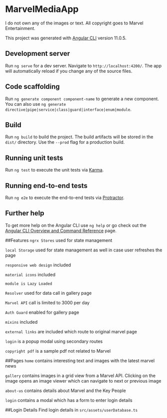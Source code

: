 # MarvelMediaApp
I do not own any of the images or text. All copyright goes to Marvel Entertainment.

This project was generated with [Angular CLI](https://github.com/angular/angular-cli) version 11.0.5.

## Development server

Run `ng serve` for a dev server. Navigate to `http://localhost:4200/`. The app will automatically reload if you change any of the source files.

## Code scaffolding

Run `ng generate component component-name` to generate a new component. You can also use `ng generate directive|pipe|service|class|guard|interface|enum|module`.

## Build

Run `ng build` to build the project. The build artifacts will be stored in the `dist/` directory. Use the `--prod` flag for a production build.

## Running unit tests

Run `ng test` to execute the unit tests via [Karma](https://karma-runner.github.io).

## Running end-to-end tests

Run `ng e2e` to execute the end-to-end tests via [Protractor](http://www.protractortest.org/).

## Further help

To get more help on the Angular CLI use `ng help` or go check out the [Angular CLI Overview and Command Reference](https://angular.io/cli) page.

##Features
`ngrx Stores` used for state management

`local Storage` used for state management as well in case user refreshes the page

`responsive web design` included

`material icons` included

`module is Lazy Loaded`

`Resolver` used for data call in gallery page

`Marvel API` call is limited to 3000 per day

`Auth Guard` enabled for gallery page

`mixins` included

`external links` are included which route to original marvel page

`login` is a popup modal using secondary routes

`copyright pdf` is a sample pdf not related to Marvel

##Pages
`home` contains interesting text and images with the latest marvel news

`gallery` contains images in a grid view from a Marvel API. Clicking on the image opens an image viewer which can navigate to next or previous image

`about-us` contains details about Marvel and the Key People

`login` contains a modal which has a form to enter login details

##Login Details
Find login details in `src/assets/userDatabase.ts`
